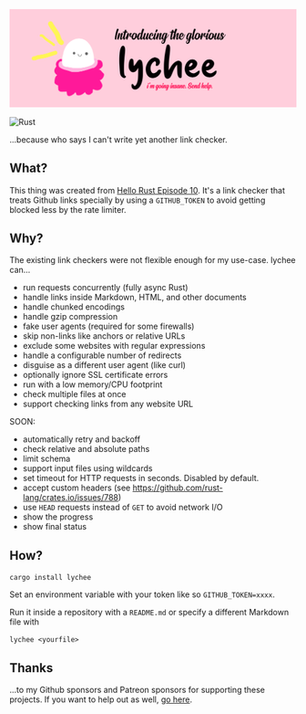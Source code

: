 ![lychee](assets/banner.png)

![Rust](https://github.com/hello-rust/lychee/workflows/Rust/badge.svg)

...because who says I can't write yet another link checker.

## What?

This thing was created from [Hello Rust Episode
10](https://hello-rust.show/10/). It's a link checker that treats Github links
specially by using a `GITHUB_TOKEN` to avoid getting blocked less by the rate limiter.

## Why?

The existing link checkers were not flexible enough for my use-case.
lychee can...

- run requests concurrently (fully async Rust)
- handle links inside Markdown, HTML, and other documents
- handle chunked encodings
- handle gzip compression
- fake user agents (required for some firewalls)
- skip non-links like anchors or relative URLs
- exclude some websites with regular expressions
- handle a configurable number of redirects
- disguise as a different user agent (like curl)
- optionally ignore SSL certificate errors
- run with a low memory/CPU footprint
- check multiple files at once
- support checking links from any website URL

SOON:

- automatically retry and backoff
- check relative and absolute paths
- limit schema
- support input files using wildcards
- set timeout for HTTP requests in seconds. Disabled by default.
- accept custom headers (see https://github.com/rust-lang/crates.io/issues/788)
- use `HEAD` requests instead of `GET` to avoid network I/O
- show the progress
- show final status

## How?

```
cargo install lychee
```

Set an environment variable with your token like so `GITHUB_TOKEN=xxxx`.

Run it inside a repository with a `README.md` or specify a different Markdown
file with

```
lychee <yourfile>
```

## Thanks

...to my Github sponsors and Patreon sponsors for supporting these projects. If
you want to help out as well, [go here](https://github.com/sponsors/mre/).
